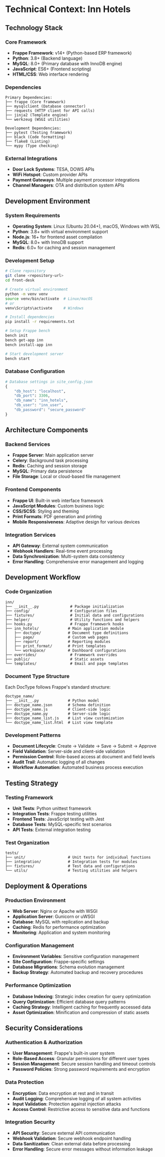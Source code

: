 # Technical Context: Inn Hotels

## Technology Stack

### **Core Framework**
- **Frappe Framework**: v14+ (Python-based ERP framework)
- **Python**: 3.8+ (Backend language)
- **MySQL**: 8.0+ (Primary database with InnoDB engine)
- **JavaScript**: ES6+ (Frontend scripting)
- **HTML/CSS**: Web interface rendering

### **Dependencies**
```
Primary Dependencies:
├── frappe (Core framework)
├── mysqlclient (Database connector)
├── requests (HTTP client for API calls)
├── jinja2 (Template engine)
└── werkzeug (WSGI utilities)

Development Dependencies:
├── pytest (Testing framework)
├── black (Code formatting)
├── flake8 (Linting)
└── mypy (Type checking)
```

### **External Integrations**
- **Door Lock Systems**: TESA, DOWS APIs
- **WiFi Hotspot**: Custom provider APIs
- **Payment Gateways**: Multiple payment processor integrations
- **Channel Managers**: OTA and distribution system APIs

## Development Environment

### **System Requirements**
- **Operating System**: Linux (Ubuntu 20.04+), macOS, Windows with WSL
- **Python**: 3.8+ with virtual environment support
- **Node.js**: 16+ for frontend asset compilation
- **MySQL**: 8.0+ with InnoDB support
- **Redis**: 6.0+ for caching and session management

### **Development Setup**
```bash
# Clone repository
git clone <repository-url>
cd front-desk

# Create virtual environment
python -m venv venv
source venv/bin/activate  # Linux/macOS
# or
venv\Scripts\activate     # Windows

# Install dependencies
pip install -r requirements.txt

# Setup Frappe bench
bench init
bench get-app inn
bench install-app inn

# Start development server
bench start
```

### **Database Configuration**
```python
# Database settings in site_config.json
{
    "db_host": "localhost",
    "db_port": 3306,
    "db_name": "inn_hotels",
    "db_user": "inn_user",
    "db_password": "secure_password"
}
```

## Architecture Components

### **Backend Services**
- **Frappe Server**: Main application server
- **Celery**: Background task processing
- **Redis**: Caching and session storage
- **MySQL**: Primary data persistence
- **File Storage**: Local or cloud-based file management

### **Frontend Components**
- **Frappe UI**: Built-in web interface framework
- **JavaScript Modules**: Custom business logic
- **CSS/SCSS**: Styling and theming
- **Print Formats**: PDF generation and printing
- **Mobile Responsiveness**: Adaptive design for various devices

### **Integration Services**
- **API Gateway**: External system communication
- **Webhook Handlers**: Real-time event processing
- **Data Synchronization**: Multi-system data consistency
- **Error Handling**: Comprehensive error management and logging

## Development Workflow

### **Code Organization**
```
inn/
├── __init__.py              # Package initialization
├── config/                  # Configuration files
├── fixtures/                # Initial data and configurations
├── helper/                  # Utility functions and helpers
├── hooks.py                 # Frappe framework hooks
├── inn_hotels/             # Main application module
│   ├── doctype/            # Document type definitions
│   ├── page/               # Custom web pages
│   ├── report/             # Reporting modules
│   ├── print_format/       # Print templates
│   └── workspace/          # Dashboard configurations
├── overrides/               # Framework overrides
├── public/                  # Static assets
└── templates/               # Email and page templates
```

### **Document Type Structure**
Each DocType follows Frappe's standard structure:
```
doctype_name/
├── __init__.py             # Python model
├── doctype_name.json       # Schema definition
├── doctype_name.js         # Client-side logic
├── doctype_name.py         # Server-side logic
├── doctype_name_list.js    # List view customization
└── doctype_name_list.html  # List view template
```

### **Development Patterns**
- **Document Lifecycle**: Create → Validate → Save → Submit → Approve
- **Field Validation**: Server-side and client-side validation
- **Permission Control**: Role-based access at document and field levels
- **Audit Trail**: Automatic logging of all changes
- **Workflow Automation**: Automated business process execution

## Testing Strategy

### **Testing Framework**
- **Unit Tests**: Python unittest framework
- **Integration Tests**: Frappe testing utilities
- **Frontend Tests**: JavaScript testing with Jest
- **Database Tests**: MySQL-specific test scenarios
- **API Tests**: External integration testing

### **Test Organization**
```
tests/
├── unit/                   # Unit tests for individual functions
├── integration/            # Integration tests for modules
├── fixtures/               # Test data and configurations
└── utils/                  # Testing utilities and helpers
```

## Deployment & Operations

### **Production Environment**
- **Web Server**: Nginx or Apache with WSGI
- **Application Server**: Gunicorn or uWSGI
- **Database**: MySQL with replication and backup
- **Caching**: Redis for performance optimization
- **Monitoring**: Application and system monitoring

### **Configuration Management**
- **Environment Variables**: Sensitive configuration management
- **Site Configuration**: Frappe-specific settings
- **Database Migrations**: Schema evolution management
- **Backup Strategy**: Automated backup and recovery procedures

### **Performance Optimization**
- **Database Indexing**: Strategic index creation for query optimization
- **Query Optimization**: Efficient database query patterns
- **Caching Strategy**: Intelligent caching for frequently accessed data
- **Asset Optimization**: Minification and compression of static assets

## Security Considerations

### **Authentication & Authorization**
- **User Management**: Frappe's built-in user system
- **Role-Based Access**: Granular permissions for different user types
- **Session Management**: Secure session handling and timeout controls
- **Password Policies**: Strong password requirements and encryption

### **Data Protection**
- **Encryption**: Data encryption at rest and in transit
- **Audit Logging**: Comprehensive logging of all system activities
- **Input Validation**: Protection against injection attacks
- **Access Control**: Restrictive access to sensitive data and functions

### **Integration Security**
- **API Security**: Secure external API communication
- **Webhook Validation**: Secure webhook endpoint handling
- **Data Sanitization**: Clean external data before processing
- **Error Handling**: Secure error messages without information leakage
